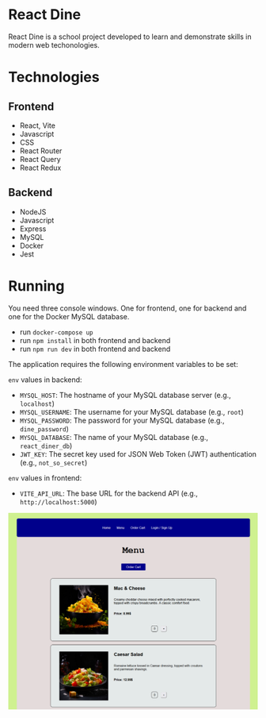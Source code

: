 # React Dine

React Dine is a school project developed to learn and demonstrate skills in modern web techonologies.

# Technologies

## Frontend

- React, Vite
- Javascript
- CSS
- React Router
- React Query
- React Redux

## Backend

- NodeJS
- Javascript
- Express
- MySQL
- Docker
- Jest

# Running

You need three console windows. One for frontend, one for backend and one for the Docker MySQL database.

- run `docker-compose up`
- run `npm install` in both frontend and backend
- run `npm run dev` in both frontend and backend

The application requires the following environment variables to be set:

`env` values in backend:

- `MYSQL_HOST`: The hostname of your MySQL database server (e.g., `localhost`)
- `MYSQL_USERNAME`: The username for your MySQL database (e.g., `root`)
- `MYSQL_PASSWORD`: The password for your MySQL database (e.g., `dine_password`)
- `MYSQL_DATABASE`: The name of your MySQL database (e.g., `react_diner_db`)
- `JWT_KEY`: The secret key used for JSON Web Token (JWT) authentication (e.g., `not_so_secret`)

`env` values in frontend:

- `VITE_API_URL`: The base URL for the backend API (e.g., `http://localhost:5000`)

![Menu](screenshots/menu.png)




